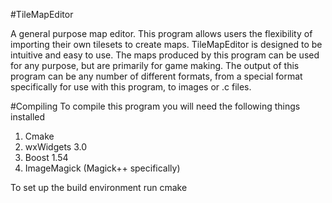 #TileMapEditor

A general purpose map editor. This program allows users the flexibility of importing their own tilesets to create maps. TileMapEditor is designed to be intuitive and easy to use. The maps produced by this program can be used for any purpose, but are primarily for game making. The output of this program can be any number of different formats, from a special format specifically for use with this program, to images or .c files.

#Compiling
To compile this program you will need the following things installed
1. Cmake
2. wxWidgets 3.0
3. Boost 1.54
4. ImageMagick (Magick++ specifically)

To set up the build environment run cmake 


